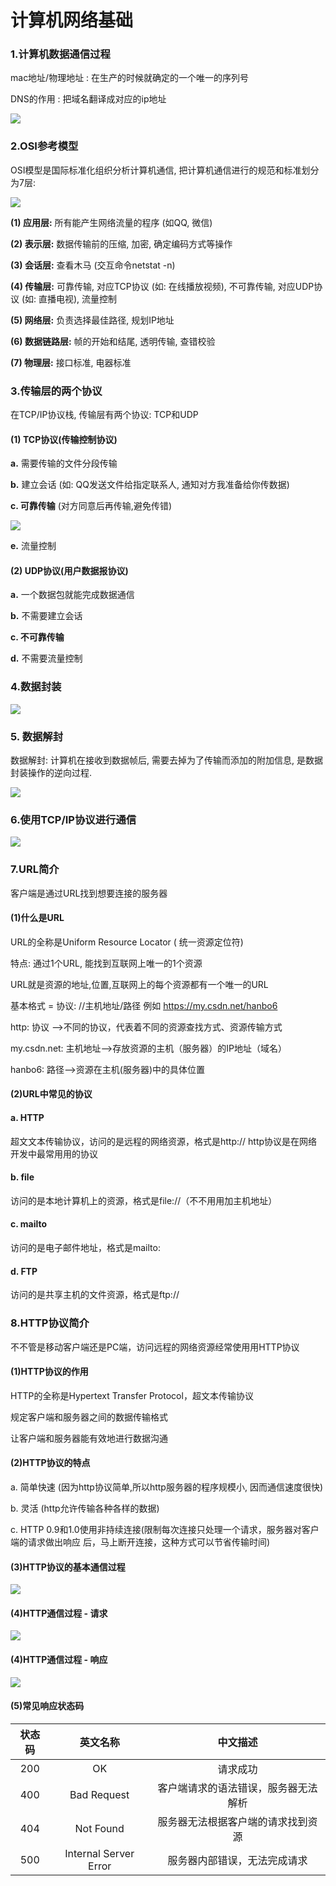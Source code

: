 # 计算机网络基础

### 1.计算机数据通信过程

mac地址/物理地址 : 在生产的时候就确定的一个唯一的序列号

DNS的作用 : 把域名翻译成对应的ip地址

![](./image/通信过程.png)

### 2.OSI参考模型

OSI模型是国际标准化组织分析计算机通信, 把计算机通信进行的规范和标准划分为7层:

![](./image/OSI.png)

**(1) 应用层:** 所有能产生网络流量的程序   (如QQ, 微信)

**(2) 表示层:** 数据传输前的压缩, 加密, 确定编码方式等操作

**(3) 会话层:** 查看木马    (交互命令netstat -n)

**(4) 传输层:** 可靠传输, 对应TCP协议 (如: 在线播放视频), 不可靠传输, 对应UDP协议 (如: 直播电视), 流量控制

**(5) 网络层:** 负责选择最佳路径, 规划IP地址

**(6) 数据链路层:** 帧的开始和结尾, 透明传输, 查错校验

**(7) 物理层:** 接口标准, 电器标准

### 3.传输层的两个协议

在TCP/IP协议栈, 传输层有两个协议: TCP和UDP

#### (1) TCP协议(传输控制协议)

**a.** 需要传输的文件分段传输

**b.** 建立会话 (如: QQ发送文件给指定联系人, 通知对方我准备给你传数据)

**c. 可靠传输** (对方同意后再传输,避免传错)

![](./image/TCP可靠传输.png)

**e.** 流量控制

#### (2) UDP协议(用户数据报协议)

**a.** 一个数据包就能完成数据通信

**b.** 不需要建立会话

**c. 不可靠传输**

**d.** 不需要流量控制

### 4.数据封装

![](./image/数据封装.png)

### 5. 数据解封

数据解封:  计算机在接收到数据帧后, 需要去掉为了传输而添加的附加信息, 是数据封装操作的逆向过程.

![](./image/数据解封.png)

### 6.使用TCP/IP协议进行通信

![](./image/TCPIP协议进行通信.png)

### 7.URL简介

客户端是通过URL找到想要连接的服务器

#### (1)什么是URL

URL的全称是Uniform Resource Locator ( 统一资源定位符)

特点: 通过1个URL, 能找到互联网上唯一的1个资源

URL就是资源的地址,位置,互联网上的每个资源都有一个唯一的URL

基本格式 = 协议: //主机地址/路径     例如  https://my.csdn.net/hanbo6

http: 协议 -->不同的协议，代表着不同的资源查找方式、资源传输方式

my.csdn.net:  主机地址-->存放资源的主机（服务器）的IP地址（域名）

hanbo6:  路径-->资源在主机(服务器)中的具体位置

#### (2)URL中常见的协议

#### a.  HTTP

超⽂文本传输协议，访问的是远程的网络资源，格式是http://
http协议是在网络开发中最常⽤用的协议

#### b.  file

访问的是本地计算机上的资源，格式是file://（不不⽤用加主机地址）

#### c.  mailto

访问的是电子邮件地址，格式是mailto:

#### d.  FTP

访问的是共享主机的文件资源，格式是ftp://

### 8.HTTP协议简介

不不管是移动客户端还是PC端，访问远程的网络资源经常使⽤用HTTP协议

#### (1)HTTP协议的作用

HTTP的全称是Hypertext Transfer Protocol，超文本传输协议

规定客户端和服务器之间的数据传输格式

让客户端和服务器能有效地进行数据沟通

#### (2)HTTP协议的特点

a. 简单快速  (因为http协议简单,所以http服务器的程序规模小, 因而通信速度很快)

b. 灵活  (http允许传输各种各样的数据)

c. HTTP 0.9和1.0使用非持续连接(限制每次连接只处理⼀个请求，服务器对客户端的请求做出响应
后，马上断开连接，这种方式可以节省传输时间)

#### (3)HTTP协议的基本通信过程

![](./image/传输发过程.png)

#### (4)HTTP通信过程 - 请求

![](./image/请求.png)

#### (4)HTTP通信过程 - 响应

![](./image/响应.png)

#### (5)常见响应状态码

| 状态码 |       英文名称        |               中文描述               |
| :----: | :-------------------: | :----------------------------------: |
|  200   |          OK           |               请求成功               |
|  400   |      Bad Request      | 客户端请求的语法错误，服务器⽆法解析 |
|  404   |       Not Found       |  服务器无法根据客户端的请求找到资源  |
|  500   | Internal Server Error |     服务器内部错误，⽆法完成请求     |















